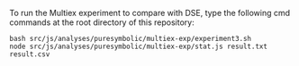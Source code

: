 To run the Multiex experiment to compare with DSE, type the following cmd commands at the root directory of this repository:

```
bash src/js/analyses/puresymbolic/multiex-exp/experiment3.sh 
node src/js/analyses/puresymbolic/multiex-exp/stat.js result.txt result.csv
````
